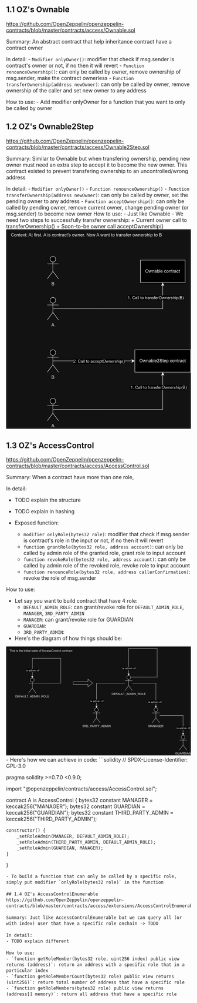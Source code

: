 ## 1.1 OZ's Ownable
https://github.com/OpenZeppelin/openzeppelin-contracts/blob/master/contracts/access/Ownable.sol

Summary: An abstract contract that help inheritance contract have a contract owner 

In detail:
    - `Modifier onlyOwner()`: modifier that check if msg.sender is contract's owner or not, if no then it will revert
    - `Function renounceOwnership()`: can only be called by owner, remove ownership of msg.sender, make the contract ownerless
    - `Function transferOwnership(address newOwner)`: can only be called by owner, remove ownership of the caller and set new owner to any address 

How to use:
    - Add modifier onlyOwner for a function that you want to only be called by owner


## 1.2 OZ's Ownable2Step
https://github.com/OpenZeppelin/openzeppelin-contracts/blob/master/contracts/access/Ownable2Step.sol

Summary: Similar to Ownable but when transfering ownership, pending new owner must need an extra step to accept it to become the new owner. This contract existed to prevent transfering ownership to an uncontrolled/wrong address 

In detail:
    - `Modifier onlyOwner()`
    - `Function renounceOwnership()`
    - `Function transferOwnership(address newOwner)`: can only be called by owner, set the pending owner to any address 
    - `Function acceptOwnership()`: can only be called by pending owner, remove current owner, change pending owner (or msg.sender) to become new owner 
How to use:
    - Just like Ownable
    - We need two steps to successfully transfer ownership:
        + Current owner call to transferOwnership()
        + Soon-to-be owner call acceptOwnership()
    <img src="../lib/image/ownable.png">


## 1.3 OZ's AccessControl
https://github.com/OpenZeppelin/openzeppelin-contracts/blob/master/contracts/access/AccessControl.sol

Summary: When a contract have more than one role,

In detail:
- TODO explain the structure
- TODO explain in hashing

- Exposed function:
    + `modifier onlyRole(bytes32 role)`: modifier that check if msg.sender is contract's role in the input or not, if no then it will revert
    + `function grantRole(bytes32 role, address account)`: can only be called by admin role of the granted role, grant role to input account
    + `function revokeRole(bytes32 role, address account)`: can only be called by admin role of the revoked role, revoke role to input account
    + `function renounceRole(bytes32 role, address callerConfirmation)`: revoke the role of msg.sender



How to use:
- Let say you want to build contract that have 4 role:
    + `DEFAULT_ADMIN_ROLE`: can grant/revoke role for `DEFAULT_ADMIN_ROLE`, `MANAGER`, `3RD_PARTY_ADMIN`
    + `MANAGER`: can grant/revoke role for GUARDIAN
    + `GUARDIAN`:
    + `3RD_PARTY_ADMIN`:
- Here's the diagram of how things should be:
<img src="../lib/image/accessControl.png">
- Here's how we can achieve in code:
```solidity
// SPDX-License-Identifier: GPL-3.0

pragma solidity >=0.7.0 <0.9.0;

import "@openzeppelin/contracts/access/AccessControl.sol";

contract A is AccessControl {
    bytes32 constant MANAGER = keccak256("MANAGER");
    bytes32 constant GUARDIAN = keccak256("GUARDIAN");
    bytes32 constant THIRD_PARTY_ADMIN = keccak256("THIRD_PARTY_ADMIN");

    constructor() {
        _setRoleAdmin(MANAGER, DEFAULT_ADMIN_ROLE);
        _setRoleAdmin(THIRD_PARTY_ADMIN, DEFAULT_ADMIN_ROLE);
        _setRoleAdmin(GUARDIAN, MANAGER);
    }
}
```
- To build a function that can only be called by a specific role, simply put modifier `onlyRole(bytes32 role)` in the function

## 1.4 OZ's AccessControlEnumerable
https://github.com/OpenZeppelin/openzeppelin-contracts/blob/master/contracts/access/extensions/AccessControlEnumerable.sol

Summary: Just like AccessControlEnumerable but we can query all (or with index) user that have a specific role onchain -> TODO

In detail:
- TODO explain different

How to use:
- `function getRoleMember(bytes32 role, uint256 index) public view returns (address)`: return an address with a specific role that in a particular index
- `function getRoleMemberCount(bytes32 role) public view returns (uint256)`: return total number of address that have a specific role
- `function getRoleMembers(bytes32 role) public view returns (address[] memory)`: return all address that have a specific role
